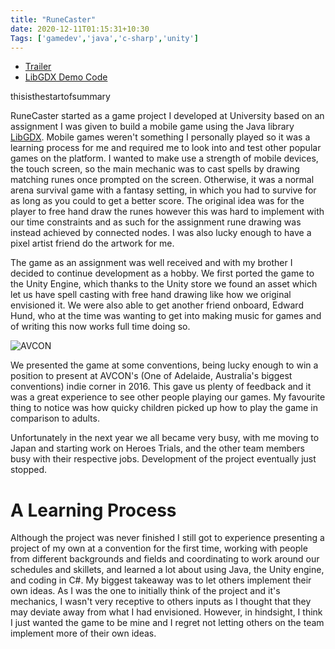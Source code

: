 ```yaml
---
title: "RuneCaster"
date: 2020-12-11T01:15:31+10:30
Tags: ['gamedev','java','c-sharp','unity']
---
```


* [Trailer](https://www.youtube.com/watch?v=L0nRFNWD4p8)
* [LibGDX Demo Code](https://github.com/Rhiyo/runecaster-java)

thisisthestartofsummary

RuneCaster started as a game project I developed at University based on an assignment I was given to build a mobile game using the Java library [LibGDX](https://libgdx.badlogicgames.com/). Mobile games weren't something I personally played so it was a learning process for me and required me to look into and test other popular games on the platform. I wanted to make use a strength of mobile devices, the touch screen, so the main mechanic was to cast spells by drawing matching runes once prompted on the screen. Otherwise, it was a normal arena survival game with a fantasy setting, in which you had to survive for as long as you could to get a better score. The original idea was for the player to free hand draw the runes however this was hard to implement with our time constraints and as such for the assignment rune drawing was instead achieved by connected nodes. I was also lucky enough to have a pixel artist friend do the artwork for me.

The game as an assignment was well received and with my brother I decided to continue development as a hobby. We first ported the game to the Unity Engine, which thanks to the Unity store we found an asset which let us have spell casting with free hand drawing like how we original envisioned it. We were also able to get another friend onboard, Edward Hund, who at the time was wanting to get into making music for games and of writing this now works full time doing so.

![AVCON](/img/post/2020-12-11-runecaster/avcon.jpg)

We presented the game at some conventions, being lucky enough to win a position to present at AVCON's (One of Adelaide, Australia's biggest conventions) indie corner in 2016. This gave us plenty of feedback and it was a great experience to see other people playing our games. My favourite thing to notice was how quicky children picked up how to play the game in comparison to adults. 

Unfortunately in the next year we all became very busy, with me moving to Japan and starting work on Heroes Trials, and the other team members busy with their respective jobs. Development of the project eventually just stopped.

# A Learning Process

Although the project was never finished I still got to experience presenting a project of my own at a convention for the first time, working with people from different backgrounds and fields and coordinating to work around our schedules and skillets, and learned a lot about using Java, the Unity engine, and coding in C#. My biggest takeaway was to let others implement their own ideas. As I was the one to initially think of the project and it's mechanics, I wasn't very receptive to others inputs as I thought that they may deviate away from what I had envisioned. However, in hindsight, I think I just wanted the game to be mine and I regret not letting others on the team implement more of their own ideas.
